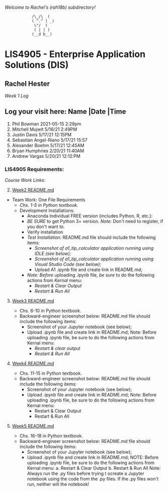 *Welcome to Rachel's (rah18b) subdirectory!*

 				/\_/\  (
 				( ^.^ ) _)
  				 \"/  (
				 ( | | )
				(__d b__)


# LIS4905 - Enterprise Application Solutions (DIS)

## Rachel Hester


*Week 1 Log*

Log your visit here: 
Name				|Date		|Time
-------------------------------------------------------
1. Phil Bowman			2021-05-15	2:29pm
2. Mitchell Mujwit      5/16/21   2:49PM
3. Justin Davis         5/17/21     12:15PM
4. Sebastian Angel-Riano 5/17/21    15:57
5. Alexander Boehm       5/17/21    12:45AM
6. Bryan Humphries		2/20/21		11:40AM
7. Andrew Vargas		5/20/21		12:12:PM

### LIS4905 Requirements:

*Course Work Links:*

2. [Week2 README.md](week2/README.md)
- Team Work: One File Requirements
    - *Chs. 1-5 in Python textbook.*
    - Development Installations:
        - Anaconda Individual FREE version (includes Python, R, etc.):
        - *BE SURE* to get Python 3+ version. *Note:* Don't need to register, if you don't want to.
        - Verify installation
        - *Test Installation:* README.md file should include the following items:
            - *Screenshot of a1_tip_calculator application running using IDLE (see below);*
            - *Screenshot of a1_tip_calculator application running using Visual Studio Code (see below);*
            -  Upload A1 .ipynb file and create link in README.md;  
        - *Note:* *Before* uploading .ipynb file, *be sure* to do the following actions from *Kernal* menu:  
            -  *Restart & Clear Output*
            -  *Restart & Run All*

3. [Week3 README.md](week3/README.md "My Week3 README.md file")

    - Chs. 6-10 in Python textbook.
    - Backward-engineer screenshot below: README.md file should include the following items:
        - Screenshot of your Jupyter notebook (see below);
        - Upload .ipynb file and create link in README.md;
        Note: Before uploading .ipynb file, be sure to do the following actions from Kernal menu:
           - *Restart & clear output* 
           - *Restart & Run All* 

4. [Week4 README.md](week4/README.md "My Week4 README.md file")
    - Chs. 11-15 in Python textbook.
    - Backward-engineer screenshot below: README.md file should include the following items:
        - Screenshot of your Jupyter notebook (see below);
        - Upload .ipynb file and create link in README.md;
            Note: Before uploading .ipynb file, be sure to do the following actions from Kernal menu:
            - Restart & Clear Output
            - Restart & Run All

5. [Week5 README.md](week5/README.md "My Week5 README.md file")
    - Chs. 16-18 in Python textbook.
    - Backward-engineer screenshot below: README.md file should include the 
      following items:
	    - Screenshot of your Jupyter notebook (see below);
	    - Upload .ipynb file and create link in README.md; NOTE: Before uploading .ipynb file, be sure to do the following actions from Kernal menu: a. Restart & Clear Output b. Restart & Run All Note: Always run the .py files before trying t ocreate a Jupyter notebook using the code from the .py files. If the .py files won't run, neither will the notebook!






